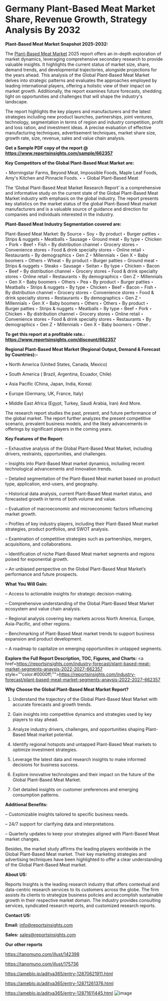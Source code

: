 # Germany Plant-Based Meat Market Share, Revenue Growth, Strategy Analysis By 2032

<strong>Plant-Based Meat Market Snapshot 2025-2032:</strong>

The <a href=https://www.reportsinsights.com/sample/662357>Plant-Based Meat Market</a> 2025 report offers an in-depth exploration of market dynamics, leveraging comprehensive secondary research to provide valuable insights. It highlights the current status of market size, share, demand trends, and developmental trajectories, alongside projections for the years ahead. This analysis of the Global Plant-Based Meat Market delves into strategic patterns and evaluates the approaches employed by leading international players, offering a holistic view of their impact on market growth. Additionally, the report examines future forecasts, shedding light on opportunities and challenges that will shape the industry's landscape.

The report highlights the key players and manufacturers and the latest strategies including new product launches, partnerships, joint ventures, technology, segmentation in terms of region and industry competition, profit and loss ration, and investment ideas. A precise evaluation of effective manufacturing techniques, advertisement techniques, market share size, growth rate, size, revenue, sales and value chain analysis.

<strong>Get a Sample PDF copy of the report @ <a href=https://www.reportsinsights.com/sample/662357 style=color:#0000ff;>https://www.reportsinsights.com/sample/662357</a></strong>

<strong>Key Competitors of the Global Plant-Based Meat Market are:</strong>

‣ Morningstar Farms, Beyond Meat, Impossible Foods, Maple Leaf Foods, Amy's Kitchen and Pinnacle Foods.
‣ 
‣ Global Plant-Based Meat

The ‘Global Plant-Based Meat Market Research Report’ is a comprehensive and informative study on the current state of the Global Plant-Based Meat Market industry with emphasis on the global industry. The report presents key statistics on the market status of the global Plant-Based Meat market manufacturers and is a valuable source of guidance and direction for companies and individuals interested in the industry.

<strong>Plant-Based Meat Industry Segmentation covered are:</strong>

Plant-Based Meat Market: 
By Source
‣ Soy
‣ By product
‣ Burger patties
‣ Strips & nuggets
‣ Meatballs
‣ Sausage
‣ Ground meat
‣ By type
‣ Chicken
‣ Pork
‣ Beef
‣ Fish
‣ By distribution channel
‣ Grocery stores
‣ Convenience stores
‣ Food & drink specialty stores
‣ Online retail
‣ Restaurants
‣ By demographics
‣ Gen Z
‣ Millennials
‣ Gen X
‣ Baby boomers
‣ Others
‣ Wheat
‣ By product
‣ Burger patties
‣ Ground meat
‣ Strips & nuggets
‣ Steaks
‣ Sausage
‣ Seitan
‣ By type
‣ Chicken
‣ Bacon
‣ Beef
‣ By distribution channel
‣ Grocery stores
‣ Food & drink specialty stores
‣ Online retail
‣ Restaurants
‣ By demographics
‣ Gen Z
‣ Millennials
‣ Gen X
‣ Baby boomers
‣ Others
‣ Pea
‣ By product
‣ Burger patties
‣ Meatballs
‣ Strips & nuggets
‣ By type
‣ Chicken
‣ Beef
‣ Bacon
‣ Fish
‣ By distribution channel
‣ Grocery stores
‣ Convenience stores
‣ Food & drink specialty stores
‣ Restaurants
‣ By demographics
‣ Gen Z
‣ Millennials
‣ Gen X
‣ Baby boomers
‣ Others
‣ Others
‣ By product
‣ Burger patties
‣ Strips & nuggets
‣ Meatballs
‣ By type
‣ Beef
‣ Pork
‣ Chicken
‣ By distribution channel
‣ Grocery stores
‣ Online retail
‣ Convenience stores
‣ Food & drink specialty stores
‣ Restaurants
‣ By demographics
‣ Gen Z
‣ Millennials
‣ Gen X
‣ Baby boomers
‣ Other
.

<strong>To get this report at a profitable rate.: <a href=https://www.reportsinsights.com/discount/662357 style=color:#0000ff;>https://www.reportsinsights.com/discount/662357</a></strong>

<strong>Regional Plant-Based Meat Market (Regional Output, Demand &amp; Forecast by Countries):-</strong>

• North America (United States, Canada, Mexico)

• South America ( Brazil, Argentina, Ecuador, Chile)

• Asia Pacific (China, Japan, India, Korea)

• Europe (Germany, UK, France, Italy)

• Middle East Africa (Egypt, Turkey, Saudi Arabia, Iran) And More.

The research report studies the past, present, and future performance of the global market. The report further analyzes the present competitive scenario, prevalent business models, and the likely advancements in offerings by significant players in the coming years.

<strong>Key Features of the Report:</strong>

– Exhaustive analysis of the Global Plant-Based Meat Market, including drivers, restraints, opportunities, and challenges.

– Insights into Plant-Based Meat market dynamics, including recent technological advancements and innovation trends.

– Detailed segmentation of the Plant-Based Meat market based on product type, application, end-users, and geography.

– Historical data analysis, current Plant-Based Meat market status, and forecasted growth in terms of both volume and value.

– Evaluation of macroeconomic and microeconomic factors influencing market growth.

– Profiles of key industry players, including their Plant-Based Meat market strategies, product portfolios, and SWOT analysis.

– Examination of competitive strategies such as partnerships, mergers, acquisitions, and collaborations.

– Identification of niche Plant-Based Meat market segments and regions poised for exponential growth.

– An unbiased perspective on the Global Plant-Based Meat Market’s performance and future prospects.

<strong>What You Will Gain:</strong>

– Access to actionable insights for strategic decision-making.

– Comprehensive understanding of the Global Plant-Based Meat Market ecosystem and value chain analysis.

– Regional analysis covering key markets across North America, Europe, Asia-Pacific, and other regions.

– Benchmarking of Plant-Based Meat market trends to support business expansion and product development.

– A roadmap to capitalize on emerging opportunities in untapped segments.

<strong>Explore the Full Report Description, TOC, Figures, and Charts:</strong>
<a href=https://reportsinsights.com/industry-forecast/plant-based-meat-market-segments-anaysis-2022-2027-662357 style=""color:#0000ff;"">https://reportsinsights.com/industry-forecast/plant-based-meat-market-segments-anaysis-2022-2027-662357</a>

<strong>Why Choose the Global Plant-Based Meat Market Report?</strong>

1. Understand the trajectory of the Global Plant-Based Meat Market with accurate forecasts and growth trends.

2. Gain insights into competitive dynamics and strategies used by key players to stay ahead.

3. Analyze industry drivers, challenges, and opportunities shaping Plant-Based Meat market potential.

4. Identify regional hotspots and untapped Plant-Based Meat markets to optimize investment strategies.

5. Leverage the latest data and research insights to make informed decisions for business success.

6. Explore innovative technologies and their impact on the future of the Global Plant-Based Meat Market.

7. Get detailed insights on customer preferences and emerging consumption patterns.

<strong>Additional Benefits:</strong>

– Customizable insights tailored to specific business needs.

– 24/7 support for clarifying data and interpretations.

– Quarterly updates to keep your strategies aligned with Plant-Based Meat market changes.

Besides, the market study affirms the leading players worldwide in the Global Plant-Based Meat market. Their key marketing strategies and advertising techniques have been highlighted to offer a clear understanding of the Global Plant-Based Meat market.

<strong><strong>About US</strong>:</strong>

Reports Insights is the leading research industry that offers contextual and data-centric research services to its customers across the globe. The firm assists its clients to strategize business policies and accomplish sustainable growth in their respective market domain. The industry provides consulting services, syndicated research reports, and customized research reports.

<strong>Contact US:</strong>

<p class=><b>Email:</b> <a href=mailto:info@reportsinsights.com>info@reportsinsights.com</a></p>
<p class=><b>Sales:</b> <a href=mailto:sales@reportsinsights.com>sales@reportsinsights.com</a></p>

<strong>Our other reports</strong>

<a href=https://tanomuno.com/illust/142398>https://tanomuno.com/illust/142398</a>

<a href=https://tanomuno.com/illust/175736>https://tanomuno.com/illust/175736</a>

<a href=https://ameblo.jp/aditya365/entry-12870621911.html>https://ameblo.jp/aditya365/entry-12870621911.html</a>

<a href=https://ameblo.jp/aditya365/entry-12871261376.html>https://ameblo.jp/aditya365/entry-12871261376.html</a>

<a href=https://ameblo.jp/aditya365/entry-12871611445.html>https://ameblo.jp/aditya365/entry-12871611445.html</a>
![image](https://github.com/user-attachments/assets/4786b8e3-1ead-42c0-9a2b-038e118bca8f)
